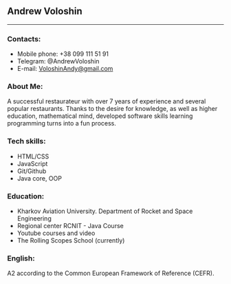 ## Andrew Voloshin
---
### Contacts:
- Mobile phone: +38 099 111 51 91
- Telegram: @AndrewVoloshin
- E-mail: VoloshinAndy@gmail.com

### About Me:
A successful restaurateur with over 7 years of experience and several popular restaurants.
Thanks to the desire for knowledge, as well as higher education, mathematical mind, developed software skills learning programming turns into a fun process.

### Tech skills: 
- HTML/CSS
- JavaScript 
- Git/Github 
- Java core, OOP


### Education:
- Kharkov Aviation University. Department of Rocket and Space Engineering 
- Regional center RCNIT - Java Course
- Youtube courses and video
- The Rolling Scopes School (currently)

### English:
A2 according to the Common European Framework of Reference (CEFR).